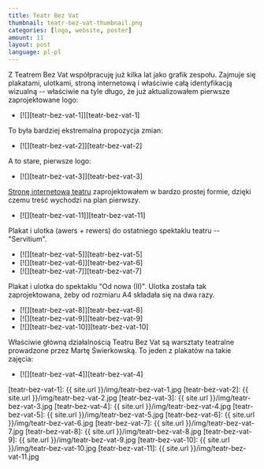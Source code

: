 ```yaml
---
title: Teatr Bez Vat
thumbnail: teatr-bez-vat-thumbnail.png
categories: [logo, website, poster]
amount: 11
layout: post
language: pl-pl
---
```


Z Teatrem Bez Vat współpracuję już kilka lat jako grafik zespołu. Zajmuje się plakatami, ulotkami, stroną internetową i właściwie całą identyfikacją wizualną -- właściwie na tyle długo, że już aktualizowałem pierwsze zaprojektowane logo:

* [![][teatr-bez-vat-1]][teatr-bez-vat-1]

To była bardziej ekstremalna propozycja zmian:

* [![][teatr-bez-vat-2]][teatr-bez-vat-2]

A to stare, pierwsze logo:

* [![][teatr-bez-vat-3]][teatr-bez-vat-3]

[Stronę internetową teatru](http://bezvat.art.pl/) zaprojektowałem w bardzo prostej formie, dzięki czemu treść wychodzi na plan pierwszy.

* [![][teatr-bez-vat-11]][teatr-bez-vat-11]

Plakat i ulotka (awers + rewers) do ostatniego spektaklu teatru -- "Servitium".

* [![][teatr-bez-vat-5]][teatr-bez-vat-5]
* [![][teatr-bez-vat-6]][teatr-bez-vat-6]
* [![][teatr-bez-vat-7]][teatr-bez-vat-7]

Plakat i ulotka do spektaklu "Od nowa (II)". Ulotka została tak zaprojektowana, żeby od rozmiaru A4 składała się na dwa razy.

* [![][teatr-bez-vat-8]][teatr-bez-vat-8]
* [![][teatr-bez-vat-9]][teatr-bez-vat-9]
* [![][teatr-bez-vat-10]][teatr-bez-vat-10]

Właściwie główną działalnością Teatru Bez Vat są warsztaty teatralne prowadzone przez Martę Świerkowską. To jeden z plakatów na takie zajęcia:

* [![][teatr-bez-vat-4]][teatr-bez-vat-4]

[teatr-bez-vat-1]: {{ site.url }}/img/teatr-bez-vat-1.jpg
[teatr-bez-vat-2]: {{ site.url }}/img/teatr-bez-vat-2.jpg
[teatr-bez-vat-3]: {{ site.url }}/img/teatr-bez-vat-3.jpg
[teatr-bez-vat-4]: {{ site.url }}/img/teatr-bez-vat-4.jpg
[teatr-bez-vat-5]: {{ site.url }}/img/teatr-bez-vat-5.jpg
[teatr-bez-vat-6]: {{ site.url }}/img/teatr-bez-vat-6.jpg
[teatr-bez-vat-7]: {{ site.url }}/img/teatr-bez-vat-7.jpg
[teatr-bez-vat-8]: {{ site.url }}/img/teatr-bez-vat-8.jpg
[teatr-bez-vat-9]: {{ site.url }}/img/teatr-bez-vat-9.jpg
[teatr-bez-vat-10]: {{ site.url }}/img/teatr-bez-vat-10.jpg
[teatr-bez-vat-11]: {{ site.url }}/img/teatr-bez-vat-11.jpg